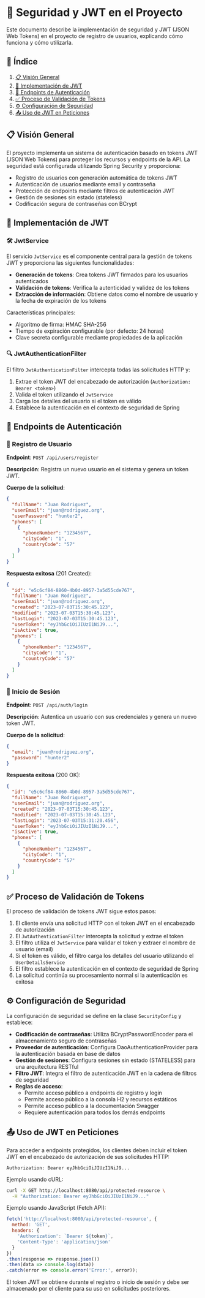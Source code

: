 # 🔐 Seguridad y JWT en el Proyecto

Este documento describe la implementación de seguridad y JWT (JSON Web Tokens) en el proyecto de registro de usuarios, explicando cómo funciona y cómo utilizarla.

## 📑 Índice

1. [📋 Visión General](#-visión-general)
2. [🔑 Implementación de JWT](#-implementación-de-jwt)
3. [🔌 Endpoints de Autenticación](#-endpoints-de-autenticación)
4. [✅ Proceso de Validación de Tokens](#-proceso-de-validación-de-tokens)
5. [⚙️ Configuración de Seguridad](#-configuración-de-seguridad)
6. [📤 Uso de JWT en Peticiones](#-uso-de-jwt-en-peticiones)

## 📋 Visión General

El proyecto implementa un sistema de autenticación basado en tokens JWT (JSON Web Tokens) para proteger los recursos y endpoints de la API. La seguridad está configurada utilizando Spring Security y proporciona:

- Registro de usuarios con generación automática de tokens JWT
- Autenticación de usuarios mediante email y contraseña
- Protección de endpoints mediante filtros de autenticación JWT
- Gestión de sesiones sin estado (stateless)
- Codificación segura de contraseñas con BCrypt

## 🔑 Implementación de JWT

### 🛠️ JwtService

El servicio `JwtService` es el componente central para la gestión de tokens JWT y proporciona las siguientes funcionalidades:

- **Generación de tokens**: Crea tokens JWT firmados para los usuarios autenticados
- **Validación de tokens**: Verifica la autenticidad y validez de los tokens
- **Extracción de información**: Obtiene datos como el nombre de usuario y la fecha de expiración de los tokens

Características principales:
- Algoritmo de firma: HMAC SHA-256
- Tiempo de expiración configurable (por defecto: 24 horas)
- Clave secreta configurable mediante propiedades de la aplicación

### 🔍 JwtAuthenticationFilter

El filtro `JwtAuthenticationFilter` intercepta todas las solicitudes HTTP y:

1. Extrae el token JWT del encabezado de autorización (`Authorization: Bearer <token>`)
2. Valida el token utilizando el `JwtService`
3. Carga los detalles del usuario si el token es válido
4. Establece la autenticación en el contexto de seguridad de Spring

## 🔌 Endpoints de Autenticación

### 📝 Registro de Usuario

**Endpoint**: `POST /api/users/register`

**Descripción**: Registra un nuevo usuario en el sistema y genera un token JWT.

**Cuerpo de la solicitud**:
```json
{
  "fullName": "Juan Rodriguez",
  "userEmail": "juan@rodriguez.org",
  "userPassword": "hunter2",
  "phones": [
    {
      "phoneNumber": "1234567",
      "cityCode": "1",
      "countryCode": "57"
    }
  ]
}
```

**Respuesta exitosa** (201 Created):
```json
{
  "id": "e5c6cf84-8860-4b0d-8957-3a5d55cde767",
  "fullName": "Juan Rodriguez",
  "userEmail": "juan@rodriguez.org",
  "created": "2023-07-03T15:30:45.123",
  "modified": "2023-07-03T15:30:45.123",
  "lastLogin": "2023-07-03T15:30:45.123",
  "userToken": "eyJhbGciOiJIUzI1NiJ9...",
  "isActive": true,
  "phones": [
    {
      "phoneNumber": "1234567",
      "cityCode": "1",
      "countryCode": "57"
    }
  ]
}
```

### 🔐 Inicio de Sesión

**Endpoint**: `POST /api/auth/login`

**Descripción**: Autentica un usuario con sus credenciales y genera un nuevo token JWT.

**Cuerpo de la solicitud**:
```json
{
  "email": "juan@rodriguez.org",
  "password": "hunter2"
}
```

**Respuesta exitosa** (200 OK):
```json
{
  "id": "e5c6cf84-8860-4b0d-8957-3a5d55cde767",
  "fullName": "Juan Rodriguez",
  "userEmail": "juan@rodriguez.org",
  "created": "2023-07-03T15:30:45.123",
  "modified": "2023-07-03T15:30:45.123",
  "lastLogin": "2023-07-03T15:31:20.456",
  "userToken": "eyJhbGciOiJIUzI1NiJ9...",
  "isActive": true,
  "phones": [
    {
      "phoneNumber": "1234567",
      "cityCode": "1",
      "countryCode": "57"
    }
  ]
}
```

## ✅ Proceso de Validación de Tokens

El proceso de validación de tokens JWT sigue estos pasos:

1. El cliente envía una solicitud HTTP con el token JWT en el encabezado de autorización
2. El `JwtAuthenticationFilter` intercepta la solicitud y extrae el token
3. El filtro utiliza el `JwtService` para validar el token y extraer el nombre de usuario (email)
4. Si el token es válido, el filtro carga los detalles del usuario utilizando el `UserDetailsService`
5. El filtro establece la autenticación en el contexto de seguridad de Spring
6. La solicitud continúa su procesamiento normal si la autenticación es exitosa

## ⚙️ Configuración de Seguridad

La configuración de seguridad se define en la clase `SecurityConfig` y establece:

- **Codificación de contraseñas**: Utiliza BCryptPasswordEncoder para el almacenamiento seguro de contraseñas
- **Proveedor de autenticación**: Configura DaoAuthenticationProvider para la autenticación basada en base de datos
- **Gestión de sesiones**: Configura sesiones sin estado (STATELESS) para una arquitectura RESTful
- **Filtro JWT**: Integra el filtro de autenticación JWT en la cadena de filtros de seguridad
- **Reglas de acceso**:
  - Permite acceso público a endpoints de registro y login
  - Permite acceso público a la consola H2 y recursos estáticos
  - Permite acceso público a la documentación Swagger
  - Requiere autenticación para todos los demás endpoints

## 📤 Uso de JWT en Peticiones

Para acceder a endpoints protegidos, los clientes deben incluir el token JWT en el encabezado de autorización de sus solicitudes HTTP:

```
Authorization: Bearer eyJhbGciOiJIUzI1NiJ9...
```

Ejemplo usando cURL:

```bash
curl -X GET http://localhost:8080/api/protected-resource \
  -H "Authorization: Bearer eyJhbGciOiJIUzI1NiJ9..."
```

Ejemplo usando JavaScript (Fetch API):

```javascript
fetch('http://localhost:8080/api/protected-resource', {
  method: 'GET',
  headers: {
    'Authorization': `Bearer ${token}`,
    'Content-Type': 'application/json'
  }
})
.then(response => response.json())
.then(data => console.log(data))
.catch(error => console.error('Error:', error));
```

El token JWT se obtiene durante el registro o inicio de sesión y debe ser almacenado por el cliente para su uso en solicitudes posteriores.
